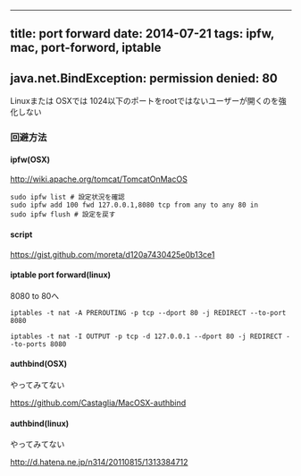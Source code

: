 ---
title: port forward
date: 2014-07-21
tags: ipfw, mac, port-forword, iptable
--------------------------------------




## java.net.BindException: permission denied: 80

Linuxまたは OSXでは 1024以下のポートをrootではないユーザーが開くのを強化しない

### 回避方法

#### ipfw(OSX)

<http://wiki.apache.org/tomcat/TomcatOnMacOS>

```
sudo ipfw list # 設定状況を確認
sudo ipfw add 100 fwd 127.0.0.1,8080 tcp from any to any 80 in
sudo ipfw flush # 設定を戻す
```

#### script

<https://gist.github.com/moreta/d120a7430425e0b13ce1>

#### iptable port forward(linux)

8080 to 80へ

`iptables -t nat -A PREROUTING -p tcp --dport 80 -j REDIRECT --to-port 8080`

`iptables -t nat -I OUTPUT -p tcp -d 127.0.0.1 --dport 80 -j REDIRECT --to-ports 8080`



#### authbind(OSX)

やってみてない

<https://github.com/Castaglia/MacOSX-authbind>


#### authbind(linux)

やってみてない

<http://d.hatena.ne.jp/n314/20110815/1313384712>
